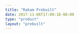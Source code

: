 ```yaml
---
title: "Rakam Prebuilt"
date: 2017-11-06T17:09:18-08:00
type: "product"
layout: "prebuilt"
---
```


